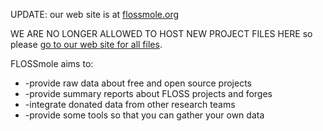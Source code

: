 UPDATE: our web site is at <a href='http://flossmole.org'>flossmole.org</a>

WE ARE NO LONGER ALLOWED TO HOST NEW PROJECT FILES HERE so please <a href='http://flossdata.syr.edu/data/'>go to our web site for all files</a>.

FLOSSmole aims to:
  * -provide raw data about free and open source projects
  * -provide summary reports about FLOSS projects and forges
  * -integrate donated data from other research teams
  * -provide some tools so that you can gather your own data